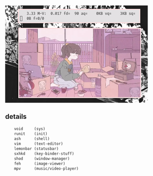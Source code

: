 ![img](untitled.png)

## details ##
        void     (sys)
        runit    (init)
        ash      (shell)
        vim      (text-editor)
        lemonbar (statusbar)
        sxhkd    (key-binder-stuff)
        shod     (window-manager)
        feh      (image-viewer)
        mpv      (music/video-player)
